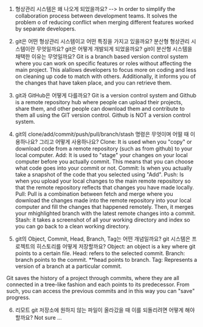 1. 형상관리 시스템은 왜 나오게 되었을까요? --> In order to simplify the collaboration process between development teams. It solves the problem o of reducing conflict when merging different features worked by separate developers. 
2. git은 어떤 형상관리 시스템이고 어떤 특징을 가지고 있을까요? 분산형 형상관리 시스템이란 무엇일까요?
git은 어떻게 개발되게 되었을까요? git이 분산형 시스템을 채택한 이유는 무엇일까요? Git is a branch based version control system where you can work on specific features or roles without affecting the main project. This alallows developers to focus more on coding and less on cleaning up code to match with others. Additionally, it informs you of the changes that have taken place, and you can retrieve them. 
3. git과 GitHub은 어떻게 다를까요? Git is a version control system and Github is a remote repository hub where people can upload their projects, share them, and other people can download them and contribute to them all using the GIT version control. Github is NOT a version control system.
4. git의 clone/add/commit/push/pull/branch/stash 명령은 무엇이며 어떨 때 이용하나요? 그리고 어떻게 사용하나요?
Clone: It is used when you "copy" or download code from a remote repository (such as from github) to your local computer. 
Add: It is used to "stage" your changes on your local computer before you actually commit. This means that you can choose what code goes into your commit or not. 
Commit: Is when you actually take a snapshot of the code that you selected using "Add". 
Push: Is when you upload your local changes to the main remote repository so that the remote repository reflects that changes you have made locally. 
Pull: Pull is a combination between fetch and merge where you download the changes made into the remote repository into your local computer and fill the changes that happened remotely. Then, it merges your mhighlighted branch with the latest remote changes into a commit. 
Stash: it takes a screenshot of all your working directory and index so you can go back to a clean working directory. 

5. git의 Object, Commit, Head, Branch, Tag는 어떤 개념일까요? git 시스템은 프로젝트의 히스토리를 어떻게 저장할까요?
Object: an object is a key where git points to a certain file.
Head: refers to the selected commit. 
Branch: branch points to the commit. **head points to branch. 
Tag: Represents a version of a branch at a particular commit. 

Git saves the history of a project through commits, where they are all connected in a tree-like fashion and each points to its predecessor. From such, you can access the previous commits and in this way you can "save" progress. 

6. 리모트 git 저장소에 원하지 않는 파일이 올라갔을 때 이를 되돌리려면 어떻게 해야 할까요?
Not sure ...
